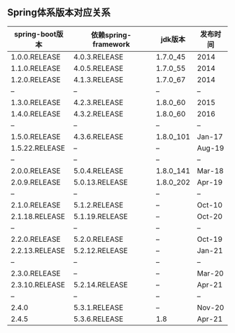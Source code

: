 ## Spring体系版本对应关系

| spring-boot版本 | 依赖spring-framework | jdk版本   | 发布时间 |
| --------------- | -------------------- | --------- | -------- |
| 1.0.0.RELEASE   | 4.0.3.RELEASE        | 1.7.0_45  | 2014     |
| 1.1.0.RELEASE   | 4.0.5.RELEASE        | 1.7.0_55  | 2014     |
| 1.2.0.RELEASE   | 4.1.3.RELEASE        | 1.7.0_67  | 2014     |
| –               | –                    | –         | –        |
| 1.3.0.RELEASE   | 4.2.3.RELEASE        | 1.8.0_60  | 2015     |
| 1.4.0.RELEASE   | 4.3.2.RELEASE        | 1.8.0_60  | 2016     |
| –               | –                    | –         | –        |
| 1.5.0.RELEASE   | 4.3.6.RELEASE        | 1.8.0_101 | Jan-17   |
| 1.5.22.RELEASE  | –                    | –         | Aug-19   |
| –               | –                    | –         | –        |
| 2.0.0.RELEASE   | 5.0.4.RELEASE        | 1.8.0_141 | Mar-18   |
| 2.0.9.RELEASE   | 5.0.13.RELEASE       | 1.8.0_202 | Apr-19   |
| –               | –                    | –         | –        |
| 2.1.0.RELEASE   | 5.1.2.RELEASE        | –         | Oct-10   |
| 2.1.18.RELEASE  | 5.1.19.RELEASE       | –         | Oct-20   |
| –               | –                    | –         | –        |
| 2.2.0.RELEASE   | 5.2.0.RELEASE        | –         | Oct-19   |
| 2.2.13.RELEASE  | 5.2.12.RELEASE       | –         | Jan-21   |
| –               | –                    | –         | –        |
| 2.3.0.RELEASE   | –                    | –         | Mar-20   |
| 2.3.10.RELEASE  | 5.2.14.RELEASE       | –         | Apr-21   |
| –               | –                    | –         | –        |
| 2.4.0           | 5.3.1.RELEASE        | –         | Nov-20   |
| 2.4.5           | 5.3.6.RELEASE        | 1.8       | Apr-21   |